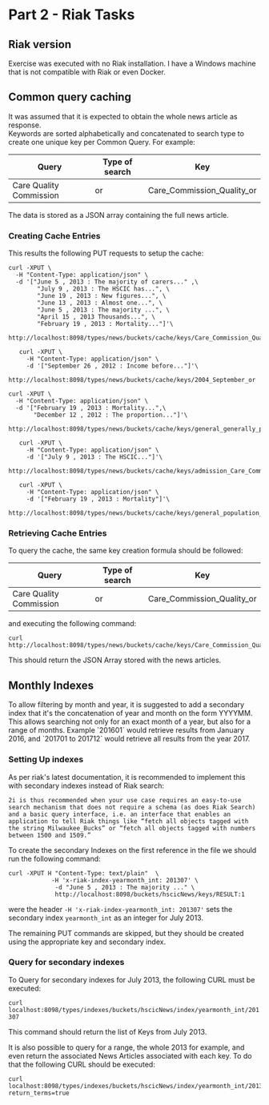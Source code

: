 <h1>Part 2 - Riak Tasks</h1>
<h2>Riak version</h2>
Exercise was executed with no Riak installation. I have a Windows machine that is not compatible with Riak or even Docker.

<h2>Common query caching</h2>

It was assumed that it is expected to obtain the whole news article as response.  
Keywords are sorted alphabetically and concatenated to search type to create one unique key per Common Query. For example:

|Query|Type of search|Key 
|  -- | --  |  -- 
| Care Quality Commission | or | Care_Commission_Quality_or

The data is stored as a JSON array containing the full news article.

<h3>Creating Cache Entries</h3>
This results the following PUT requests to setup the cache:

```commandline
curl -XPUT \
  -H "Content-Type: application/json" \
  -d '["June 5 , 2013 : The majority of carers..." ,\
        "July 9 , 2013 : The HSCIC has...", \
        "June 19 , 2013 : New figures...", \
        "June 13 , 2013 : Almost one...", \
        "June 5 , 2013 : The majority ...", \
        "April 15 , 2013 Thousands...", \
        "February 19 , 2013 : Mortality..."]'\
  http://localhost:8098/types/news/buckets/cache/keys/Care_Commission_Quality_or
```

```commandline
   curl -XPUT \
     -H "Content-Type: application/json" \
     -d '["September 26 , 2012 : Income before..."]'\
     http://localhost:8098/types/news/buckets/cache/keys/2004_September_or
```
   
```commandline
curl -XPUT \
  -H "Content-Type: application/json" \
  -d '["February 19 , 2013 : Mortality...",\
       "December 12 , 2012 : The proportion..."]'\
  http://localhost:8098/types/news/buckets/cache/keys/general_generally_population_or
```

```commandline
   curl -XPUT \
     -H "Content-Type: application/json" \
     -d '["July 9 , 2013 : The HSCIC..."]'\
     http://localhost:8098/types/news/buckets/cache/keys/admission_Care_Commission_Quality_and
```
   
```commandline
   curl -XPUT \
     -H "Content-Type: application/json" \
     -d '["February 19 , 2013 : Mortality"]'\
     http://localhost:8098/types/news/buckets/cache/keys/general_population_Alzheimer_and
```

<h3>Retrieving Cache Entries</h3>

To query the cache, the same key creation formula should be followed:

|Query|Type of search|Key   
|  -- | --  |  --   
| Care Quality Commission | or | Care_Commission_Quality_or

and executing the following command:

```commandline
curl http://localhost:8098/types/news/buckets/cache/keys/Care_Commission_Quality_or
```

This should return the JSON Array stored with the news articles.

<h2>Monthly Indexes</h2>
To allow filtering by month and year, it is suggested to add a secondary index that it's the concatenation of year and month on the form YYYYMM.
This allows searching not only for an exact month of a year, but also for a range of months.
Example `201601` would retrieve results from January 2016, and `201701 to 201712` would retrieve all results from the year 2017.

<h3>Setting Up indexes</h3>

As per riak's latest documentation, it is recommended to implement this with secondary indexes instead of Riak search:

`2i is thus recommended when your use case requires an easy-to-use search mechanism that does not require a schema (as does Riak Search) and a basic query interface, i.e. an interface that enables an application to tell Riak things like “fetch all objects tagged with the string Milwaukee_Bucks” or “fetch all objects tagged with numbers between 1500 and 1509.”`  

To create the secondary Indexes on the first reference in the file we should run the following command:

```commandline
curl -XPUT H "Content-Type: text/plain"  \
            -H 'x-riak-index-yearmonth_int: 201307' \
             -d "June 5 , 2013 : The majority ..." \
             http://localhost:8098/buckets/hscicNews/keys/RESULT:1
```

were the header `-H 'x-riak-index-yearmonth_int: 201307'` sets the secondary index `yearmonth_int` as an integer for July 2013.

The remaining PUT commands are skipped, but they should be created using the appropriate key and secondary index.

<h3>Query for secondary indexes</h3>

To Query for secondary indexes for July 2013, the following CURL must be executed:

```curl localhost:8098/types/indexes/buckets/hscicNews/index/yearmonth_int/201307```

This command should return the list of Keys  from July 2013.

It is also possible to query for a range, the whole 2013 for example, and even return the associated News Articles associated with each key.
To do that the following CURL should be executed:

```commandline
curl localhost:8098/types/indexes/buckets/hscicNews/index/yearmonth_int/201301/201312?return_terms=true

```